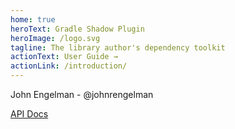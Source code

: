 ```yaml
---
home: true
heroText: Gradle Shadow Plugin
heroImage: /logo.svg
tagline: The library author's dependency toolkit
actionText: User Guide →
actionLink: /introduction/
---
```


John Engelman - @johnrengelman

[API Docs](http://imperceptiblethoughts.com/shadow/api/index.html)
